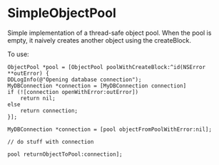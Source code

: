 SimpleObjectPool
================

Simple implementation of a thread-safe object pool. When the pool is empty, it
naively creates another object using the createBlock.

To use:

``` objc
ObjectPool *pool = [ObjectPool poolWithCreateBlock:^id(NSError **outError) {
DDLogInfo(@"Opening database connection");
MyDBConnection *connection = [MyDBConnection connection]
if (![connection openWithError:outError])
	return nil;
else
 	return connection;
}];

MyDBConnection *connection = [pool objectFromPoolWithError:nil];
 
// do stuff with connection

pool returnObjectToPool:connection];
```